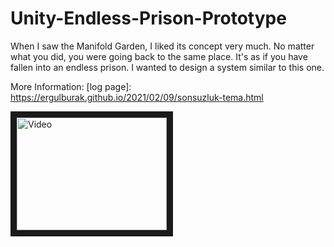 # Unity-Endless-Prison-Prototype

When I saw the Manifold Garden, I liked its concept very much. No matter what you did, you were going back to the same place. It's as if you have fallen into an endless prison. I wanted to design a system similar to this one.

More Information: [log page]: https://ergulburak.github.io/2021/02/09/sonsuzluk-tema.html

<a href="http://www.youtube.com/watch?feature=player_embedded&v=7KOiBJUgcvc&t=1s" target="_blank"><img src="http://img.youtube.com/vi/7KOiBJUgcvc&t=1s/0.jpg" alt="Video" width="240" height="180" border="10" /></a>
